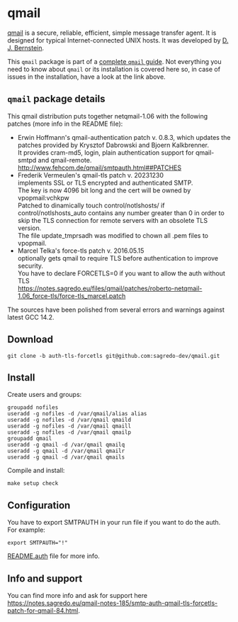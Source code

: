 # qmail

[qmail](http://cr.yp.to/qmail.html) is a secure, reliable, efficient, simple message transfer agent. It is designed for typical Internet-connected UNIX hosts. It was developed by [D. J. Bernstein](http://cr.yp.to/djb.html).

This `qmail` package is part of a [complete `qmail` guide](https://notes.sagredo.eu/en/qmail-notes-185/qmail-vpopmail-dovecot-roberto-s-qmail-notes-8.html).
Not everything you need to know about `qmail` or its installation is covered here so, in case of issues in the installation, have a look at the link above.

## `qmail` package details

This qmail distribution puts together netqmail-1.06 with the following patches (more info in the README file):

* Erwin Hoffmann's qmail-authentication patch v. 0.8.3, which updates the patches provided
  by Krysztof Dabrowski and Bjoern Kalkbrenner.  
  It provides cram-md5, login, plain authentication support for qmail-smtpd and qmail-remote.  
  http://www.fehcom.de/qmail/smtpauth.html##PATCHES
* Frederik Vermeulen's qmail-tls patch v. 20231230  
  implements SSL or TLS encrypted and authenticated SMTP.  
  The key is now 4096 bit long and the cert will be owned by vpopmail:vchkpw  
  Patched to dinamically touch control/notlshosts/<fqdn> if control/notlshosts_auto contains any
  number greater than 0 in order to skip the TLS connection for remote servers with an obsolete TLS version.  
  The file update_tmprsadh was modified to chown all .pem files to vpopmail. 
* Marcel Telka's force-tls patch v. 2016.05.15  
  optionally gets qmail to require TLS before authentication to improve security.  
  You have to declare FORCETLS=0 if you want to allow the auth without TLS  
  https://notes.sagredo.eu/files/qmail/patches/roberto-netqmail-1.06_force-tls/force-tls_marcel.patch

The sources have been polished from several errors and warnings against latest GCC 14.2.

## Download
```
git clone -b auth-tls-forcetls git@github.com:sagredo-dev/qmail.git
```

## Install
Create users and groups:

```
groupadd nofiles
useradd -g nofiles -d /var/qmail/alias alias
useradd -g nofiles -d /var/qmail qmaild
useradd -g nofiles -d /var/qmail qmaill
useradd -g nofiles -d /var/qmail qmailp
groupadd qmail
useradd -g qmail -d /var/qmail qmailq
useradd -g qmail -d /var/qmail qmailr
useradd -g qmail -d /var/qmail qmails
```

Compile and install:

```
make setup check
```

## Configuration
You have to export SMTPAUTH in your run file if you want to do the auth. For example:
```
export SMTPAUTH="!"
```

[README.auth](https://github.com/sagredo-dev/qmail-auth-tls-forcetls/blob/main/README.auth) file for more info.

## Info and support
You can find more info and ask for support here https://notes.sagredo.eu/qmail-notes-185/smtp-auth-qmail-tls-forcetls-patch-for-qmail-84.html.
